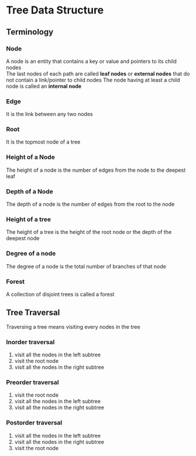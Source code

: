 # Tree Data Structure

## Terminology

### Node
A node is an entity that contains a key or value and pointers to its child nodes <br/>
The last nodes of each path are called **leaf nodes** or **external nodes** that do not contain a link/pointer to child nodes
The node having at least a child node is called an **internal node**

### Edge
It is the link between any two nodes

### Root
It is the topmost node of a tree

### Height of a Node
The height of a node is the number of edges from the node to the deepest leaf

### Depth of a Node
The depth of a node is the number of edges from the root to the node

### Height of a tree
The height of a tree is the height of the root node or the depth of the deepest node

### Degree of a node
The degree of a node is the total number of branches of that node

### Forest
A collection of disjoint trees is called a forest

## Tree Traversal

Traversing a tree means visiting every nodes in the tree

### Inorder traversal
1. visit all the nodes in the left subtree
2. visit the root node
3. visit all the nodes in the right subtree

### Preorder traversal
1. visit the root node
2. visit all the nodes in the left subtree
3. visit all the nodes in the right subtree

### Postorder traversal
1. visit all the nodes in the left subtree
2. visit all the nodes in the right subtree
3. visit the root node

